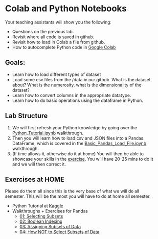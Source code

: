 # Colab and Python Notebooks

Your teaching assistants will show you the following:
- Questions on the previous lab.
- Revisit where all code is saved in github.
- Revisit how to load in Colab a file from github.
- How to autocomplete Python code in [Google Colab](https://colab.research.google.com/notebooks/intro.ipynb#)

## Goals:

- Learn how to load different types of dataset
- Load some csv files from the /data in our github. What is the dataset about? What is the numerosity, what is the dimensionality of the dataset? 
- Learn how to convert columns in the appropriate datatype.
- Learn how to do basic operations using the dataframe in Python.

## Lab Structure
1. We will first refresh your Python knowledge by going over the  [Python_Tutorial.ipynb](https://github.com/michalis0/Business-Intelligence-and-Analytics/blob/master/week2%20-%20Pandas%20and%20Python/Python_Tutorial.ipynb) walkthrough.
2. Then you will learn how to load csv and JSON files into a Pandas DataFrame, which is covered in the [Basic_Pandas_Load_File.ipynb](https://github.com/michalis0/Business-Intelligence-and-Analytics/blob/master/week2%20-%20Pandas%20and%20Python/Basic_Pandas_Load_File.ipynb) walkthrough.
3. (If time allows it, otherwise do it at home) You will then be able to showcase your skills in the [exercise](https://github.com/michalis0/Business-Intelligence-and-Analytics/blob/master/week2%20-%20Pandas%20and%20Python/Pandas/Exercise_1.ipynb). You will have 20-25 mins to do it and we will then correct it.

## Exercises at HOME
Please do them all since this is the very base of what we will do all semester. This will be the most you will have to do at home all semester.
- Python Tutorial at [Kaggle](https://www.kaggle.com/learn/python)
- Walkthroughs + Exercises for Pandas
    - [01: Selecting Subsets](https://github.com/michalis0/Business-Intelligence-and-Analytics/blob/master/week2%20-%20Pandas%20and%20Python/Pandas/01_Selecting_Subsets_with_%5B_%5D%2C_loc_and_iloc.ipynb)
    - [02: Boolean Indexing](https://github.com/michalis0/Business-Intelligence-and-Analytics/blob/master/week2%20-%20Pandas%20and%20Python/Pandas/02%20Boolean%20Indexing.ipynb)
    - [03: Assigning Subsets of Data](https://github.com/michalis0/Business-Intelligence-and-Analytics/blob/master/week2%20-%20Pandas%20and%20Python/Pandas/03%20Assigning%20subsets%20of%20data.ipynb)
    - [04: How NOT to Select Subsets of Data](https://github.com/michalis0/Business-Intelligence-and-Analytics/blob/master/week2%20-%20Pandas%20and%20Python/Pandas/04%20How%20NOT%20to%20select%20subsets%20of%20data.ipynb)
